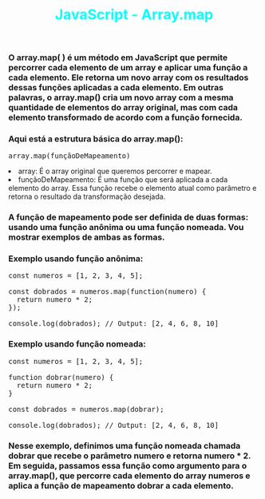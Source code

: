 # <div align="center" style="color:Cyan; font-weight:bold;"> JavaScript - Array.map</div>

<br/>

### O array.map( ) é um método em JavaScript que permite percorrer cada elemento de um array e aplicar uma função a cada elemento. Ele retorna um novo array com os resultados dessas funções aplicadas a cada elemento. Em outras palavras, o array.map() cria um novo array com a mesma quantidade de elementos do array original, mas com cada elemento transformado de acordo com a função fornecida.

### Aqui está a estrutura básica do array.map():

<pre>
array.map(funçãoDeMapeamento)
</pre>
<li>array: É o array original que queremos percorrer e mapear.</li>
<li>funçãoDeMapeamento: É uma função que será aplicada a cada elemento do array. Essa função recebe o elemento atual como parâmetro e retorna o resultado da transformação desejada.</li>

### A função de mapeamento pode ser definida de duas formas: usando uma função anônima ou uma função nomeada. Vou mostrar exemplos de ambas as formas.

### Exemplo usando função anônima:

<pre>
const numeros = [1, 2, 3, 4, 5];

const dobrados = numeros.map(function(numero) {
  return numero * 2;
});

console.log(dobrados); // Output: [2, 4, 6, 8, 10]
</pre>

### Exemplo usando função nomeada:

<pre>
const numeros = [1, 2, 3, 4, 5];

function dobrar(numero) {
  return numero * 2;
}

const dobrados = numeros.map(dobrar);

console.log(dobrados); // Output: [2, 4, 6, 8, 10]
</pre>

### Nesse exemplo, definimos uma função nomeada chamada dobrar que recebe o parâmetro numero e retorna numero \* 2. Em seguida, passamos essa função como argumento para o array.map(), que percorre cada elemento do array numeros e aplica a função de mapeamento dobrar a cada elemento.
